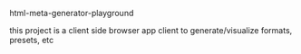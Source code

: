html-meta-generator-playground

this project is a client side browser app client to generate/visualize formats, presets, etc